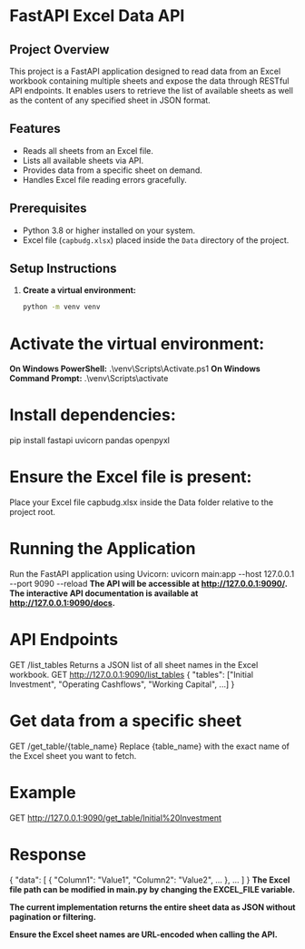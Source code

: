 # FastAPI Excel Data API

## Project Overview
This project is a FastAPI application designed to read data from an Excel workbook containing multiple sheets and expose the data through RESTful API endpoints. It enables users to retrieve the list of available sheets as well as the content of any specified sheet in JSON format.

## Features
- Reads all sheets from an Excel file.
- Lists all available sheets via API.
- Provides data from a specific sheet on demand.
- Handles Excel file reading errors gracefully.

## Prerequisites
- Python 3.8 or higher installed on your system.
- Excel file (`capbudg.xlsx`) placed inside the `Data` directory of the project.

## Setup Instructions

1. **Create a virtual environment:**

   ```bash
   python -m venv venv
# Activate the virtual environment:
   **On Windows PowerShell:**
      .\venv\Scripts\Activate.ps1
  **On Windows Command Prompt:**
      .\venv\Scripts\activate
# Install dependencies:
pip install fastapi uvicorn pandas openpyxl
# Ensure the Excel file is present:
Place your Excel file capbudg.xlsx inside the Data folder relative to the project root.
# Running the Application
Run the FastAPI application using Uvicorn:
uvicorn main:app --host 127.0.0.1 --port 9090 --reload
**The API will be accessible at http://127.0.0.1:9090/.**
**The interactive API documentation is available at http://127.0.0.1:9090/docs.**
# API Endpoints
GET /list_tables
Returns a JSON list of all sheet names in the Excel workbook.
GET http://127.0.0.1:9090/list_tables
{
  "tables": ["Initial Investment", "Operating Cashflows", "Working Capital", ...]
}
# Get data from a specific sheet
GET /get_table/{table_name}
Replace {table_name} with the exact name of the Excel sheet you want to fetch.

# Example
GET http://127.0.0.1:9090/get_table/Initial%20Investment
# Response
{
  "data": [
    { "Column1": "Value1", "Column2": "Value2", ... },
    ...
  ]
}
**The Excel file path can be modified in main.py by changing the EXCEL_FILE variable.**

**The current implementation returns the entire sheet data as JSON without pagination or filtering.**

**Ensure the Excel sheet names are URL-encoded when calling the API.**







